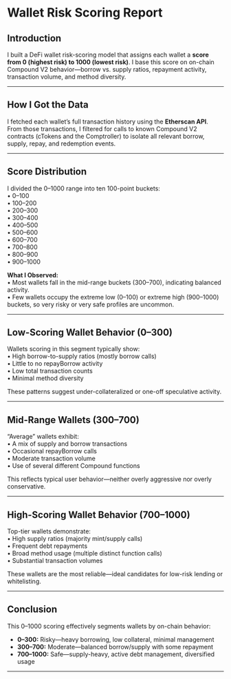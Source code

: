# Wallet Risk Scoring Report

## Introduction  
I built a DeFi wallet risk-scoring model that assigns each wallet a **score from 0 (highest risk) to 1000 (lowest risk)**. I base this score on on-chain Compound V2 behavior—borrow vs. supply ratios, repayment activity, transaction volume, and method diversity.

---

## How I Got the Data  
I fetched each wallet’s full transaction history using the **Etherscan API**. From those transactions, I filtered for calls to known Compound V2 contracts (cTokens and the Comptroller) to isolate all relevant borrow, supply, repay, and redemption events.

---

## Score Distribution  
I divided the 0–1000 range into ten 100-point buckets:  
• 0–100  
• 100–200  
• 200–300  
• 300–400  
• 400–500  
• 500–600  
• 600–700  
• 700–800  
• 800–900  
• 900–1000  

**What I Observed:**  
• Most wallets fall in the mid-range buckets (300–700), indicating balanced activity.  
• Few wallets occupy the extreme low (0–100) or extreme high (900–1000) buckets, so very risky or very safe profiles are uncommon.

---

## Low-Scoring Wallet Behavior (0–300)  
Wallets scoring in this segment typically show:  
• High borrow-to-supply ratios (mostly borrow calls)  
• Little to no repayBorrow activity  
• Low total transaction counts  
• Minimal method diversity  

These patterns suggest under-collateralized or one-off speculative activity.

---

## Mid-Range Wallets (300–700)  
“Average” wallets exhibit:  
• A mix of supply and borrow transactions  
• Occasional repayBorrow calls  
• Moderate transaction volume  
• Use of several different Compound functions  

This reflects typical user behavior—neither overly aggressive nor overly conservative.

---

## High-Scoring Wallet Behavior (700–1000)  
Top-tier wallets demonstrate:  
• High supply ratios (majority mint/supply calls)  
• Frequent debt repayments  
• Broad method usage (multiple distinct function calls)  
• Substantial transaction volumes  

These wallets are the most reliable—ideal candidates for low-risk lending or whitelisting.

---

## Conclusion  
This 0–1000 scoring effectively segments wallets by on-chain behavior:  
- **0–300:** Risky—heavy borrowing, low collateral, minimal management  
- **300–700:** Moderate—balanced borrow/supply with some repayment  
- **700–1000:** Safe—supply-heavy, active debt management, diversified usage  

---


